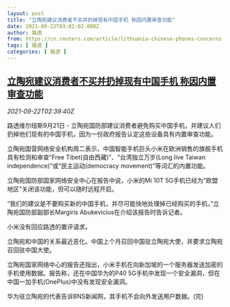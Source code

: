 ```yaml
---
layout: post
title: "立陶宛建议消费者不买并扔掉现有中国手机 称因内置审查功能"
date: 2021-09-22T03:01:02.000Z
author: 路透
from: https://cn.reuters.com/article/lithuania-chinese-phones-concerns-0922-idCNKBS2GI06M
tags: [ 路透 ]
categories: [ 路透 ]
---
```

<!--1632279662000-->
[立陶宛建议消费者不买并扔掉现有中国手机 称因内置审查功能](https://cn.reuters.com/article/lithuania-chinese-phones-concerns-0922-idCNKBS2GI06M)
------

<div>
<div><i>2021-09-22T02:39:40Z</i></div><p>路透维尔纽斯9月21日 - 立陶宛国防部建议消费者避免购买中国手机，并建议人们扔掉他们现有的中国手机，因为一份政府报告认定这些设备具有内置审查功能。</p><p>立陶宛国营网络安全机构周二表示，中国智能手机巨头小米在欧洲销售的旗舰手机具有检测和审查“Free Tibet(自由西藏)”、“台湾独立万岁(Long live Taiwan independence)”或“民主运动(democracy movement)”等词汇的内置功能。</p><p>立陶宛国防部国家网络安全中心在报告中说，小米的Mi 10T 5G手机已经为“欧盟地区”关闭该功能，但可以随时远程开启。</p><p>“我们的建议是不要购买新的中国手机，并尽可能快地处理掉已经购买的手机，”立陶宛国防部副部长Margiris Abukevicius在介绍该报告时告诉记者。</p><p>小米没有回应路透的置评请求。</p><p>立陶宛和中国的关系最近恶化。中国上个月召回中国驻立陶宛大使，并要求立陶宛召回驻中国大使。</p><p>立陶宛国家网络中心的报告还指出，小米手机在向新加坡的一个服务器发送加密的手机使用数据。报告称，还在中国华为的P40 5G手机中发现一个安全漏洞，但在中国一加手机(OnePlus)中没有发现安全漏洞。</p><p>华为驻立陶宛的代表告诉BNS新闻网，其手机不会向外发送用户数据。(完)</p>
</div>
